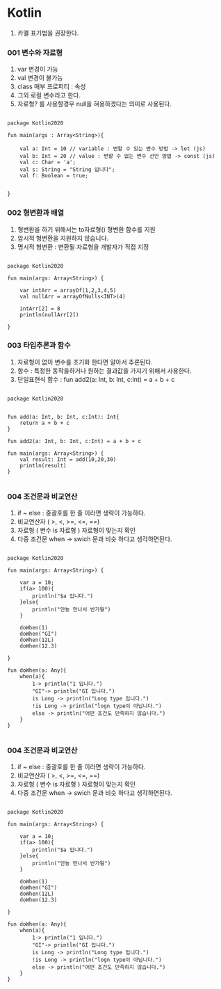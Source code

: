 # Kotlin
1. 카멜 표기법을 권장한다.

### 001 변수와 자료형
1. var 변경이 가능
2. val 변경이 불가능
3. class 매부 프로퍼티 : 속성
4. 그외 로컬 변수라고 한다.
5. 자료형? 를 사용할경우 null을 혀용하겠다는 의미로 사용된다.

```code

package Kotlin2020

fun main(args : Array<String>){

    val a: Int = 10 // variable : 변할 수 있는 변수 방법 -> let (js)
    val b: Int = 20 // value : 변할 수 없는 변수 선언 방법 -> const (js)
    val c: Char = 'a';
    val s: String = "String 입니다";
    val f: Boolean = true;


}

```

### 002 형변환과 배열
1. 형변환을 하기 위해서는 to자료형() 형변환 함수를 지원
2. 암시적 형변환을 지원하지 않습니다.
3. 명시적 형변환 : 변환될 자료형을 개발자가 직접 지정

```code

package Kotlin2020

fun main(args: Array<String>) {

    var intArr = arrayOf(1,2,3,4,5)
    val nullArr = arrayOfNulls<INT>(4)

    intArr[2] = 8
    println(nullArr[2])

}

```

### 003 타입추론과 함수
1. 자료형이 없이 변수를 초기화 한다면 알아서 추론된다.
2. 함수 : 특정한 동작을하거나 원하는 결과값을 가지기 위해서 사용한다.
3. 단일표현식 함수 : fun add2(a: Int, b: Int, c:Int) = a + b + c

```code

package Kotlin2020


fun add(a: Int, b: Int, c:Int): Int{
    return a + b + c
}

fun add2(a: Int, b: Int, c:Int) = a + b + c

fun main(args: Array<String>) {
    val result: Int = add(10,20,30)
    println(result)
}


```

### 004 조건문과 비교연산
1. if ~ else : 중괄호를 한 줄 이라면 생략이 가능하다.
2. 비교연산자 ( >, <, >=, <=, ==)
3. 자료형 ( 변수 is 자료형 ) 자료형이 맞는지 확인
4. 다중 조건문 when -> swich 문과 비슷 하다고 생각하면된다.

```code

package Kotlin2020

fun main(args: Array<String>) {

    var a = 10;
    if(a> 100){
        println("$a 입니다.")
    }else{
        println("안뇽 만나서 반가웡")
    }

    doWhen(1)
    doWhen("GI")
    doWhen(12L)
    doWhen(12.3)

}

fun doWhen(a: Any){
    when(a){
        1-> println("1 입니다.")
        "GI"-> println("GI 입니다.")
        is Long -> println("Long type 입니다.")
        !is Long -> println("logn type이 아닙니다.")
        else -> println("어떤 조건도 만족하지 않습니다.")
    }
}


```

### 004 조건문과 비교연산
1. if ~ else : 중괄호를 한 줄 이라면 생략이 가능하다.
2. 비교연산자 ( >, <, >=, <=, ==)
3. 자료형 ( 변수 is 자료형 ) 자료형이 맞는지 확인
4. 다중 조건문 when -> swich 문과 비슷 하다고 생각하면된다.

```code

package Kotlin2020

fun main(args: Array<String>) {

    var a = 10;
    if(a> 100){
        println("$a 입니다.")
    }else{
        println("안뇽 만나서 반가웡")
    }

    doWhen(1)
    doWhen("GI")
    doWhen(12L)
    doWhen(12.3)

}

fun doWhen(a: Any){
    when(a){
        1-> println("1 입니다.")
        "GI"-> println("GI 입니다.")
        is Long -> println("Long type 입니다.")
        !is Long -> println("logn type이 아닙니다.")
        else -> println("어떤 조건도 만족하지 않습니다.")
    }
}


```

